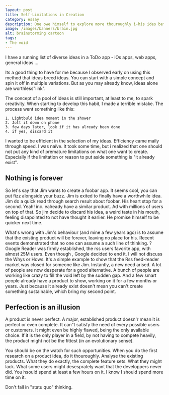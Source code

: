 ```yaml
---
layout: post
title: Self-Limitations in Creation
category: essay
description: One owe himself to explore more thouroughly i-his ides before discarding them.
image: /images/banners/brain.jpg
alt: brainstorming cartoon
tags:
- The void
---
```


I have a running list of diverse ideas in a ToDo app - iOs apps, web apps, general ideas …

Its a good thing to have for me because I observed early on using this method that ideas breed ideas. You can start with a simple concept and spin it off in multiple variations. But as you may already know, ideas alone are worthless"link".

The concept of a pool of ideas is still important, at least to me, to spark creativity.
When starting to develop this habit, I made a terrible mistake. The process went something like this:

	1. Lightbuld idea moment in the shower
	2. Jott it down on phone
	3. few days later, look if it has already been done
	4. if yes, discard it

I wanted to be efficient in the selection of my ideas. Efficiency came maily through speed. I was naïve.
It took some time, but i realized that one should not put any kind of premature limitations on what one want to create. Especially if the limitation or reason to put aside something is "it already exist".

## Nothing is forever

So let's say that Jim wants to create a foobar app. It seems cool, you can put fizz alongside your buzz. Jim is exited to finally have a worthwhile idea.
Jim do a quick read through search result about foobar. His heart stop for a second. Yeah! inc. ealready have a similar product. Ad with millions of users on top of that.
So jim decide to discard his idea, a weird taste in his mouth, feeling disapointed to not have thought it earlier. He promise himself to be quicker next time.

What's wrong with Jim's behaviour (and mine a few years ago) is to assume that the existing product will be forever, leaving no place for his. Recent events demonstrated that no one can assume a such line of thinking.
? Google Reader was firmly established, the rss users favorite app, with almost 25M users. Even though , Google decided to end it. I will not discuss the Whys or Hows. It's a simple example to show that the Rss feed-reader market was closed for someone like Jim.
Instantly, a new need arised. A lot of people are now desperate for a good alternative. A bunch of people are working like crazy to fill the void left by the sudden gap. And a few smart people already have a product to show, working on it for a few months or years.
Just because it already exist doesn't mean you can't create something sustainable, which bring my second point.

## Perfection is an illusion

A product is never perfect. A major, established product doesn'r mean it is perfect or even complete. It can"t satisfy the need of every possible users or customers. It might even be highly flawed, being the only available choice. If it is the only player in a field, by not having to compete heavily, the product might not be the fittest (in an evolutionary sense).

You should be on the watch for such opportunities. When you do the first research on a product idea, do it thouroughly. Analyse the existing products. What they do exactly, the complete feature sets. What they might lack. What some users might desesprately want that the developpers never did. You hsould spend at least a few hours on it. I know I should spend more time on it.

Don't fall in "statu quo" thinking.

